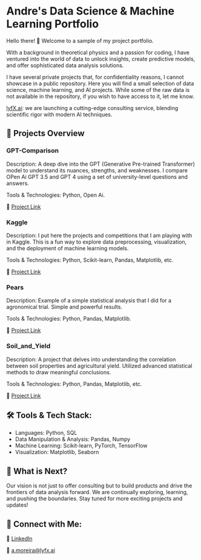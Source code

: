 # Andre's Data Science & Machine Learning Portfolio

Hello there! 👋 Welcome to a sample of my project portfolio. 

With a background in theoretical physics and a passion for coding, I have ventured into the world of data to unlock insights, create predictive models, and offer sophisticated data analysis solutions.

I have several private projects that, for confidentiality reasons, I cannot showcase in a public repository.
Here you will find a small selection of data science, machine learning, and AI projects. While some of the raw data is not available
in the repository, if you wish to have access to it, let me know.

[lyfX.ai](https://www.lyfx.ai): we are launching a cutting-edge consulting service, blending scientific rigor with modern AI techniques.

## 🚀 Projects Overview

### GPT-Comparison

Description: A deep dive into the GPT (Generative Pre-trained Transformer) model to understand its nuances, strengths, and weaknesses. 
I compare OPen Ai GPT 3.5 and GPT 4 using a set of university-level questions and answers.

Tools & Technologies: Python, Open Ai.

🔗 [Project Link](https://github.com/andremoreira73/Project_portfolio/tree/33f3bdd09a39cf240453c6abfd16df07b0115e01/GPT-Comparison)

### Kaggle

Description: I put here the projects and competitions that I am playing with in Kaggle. This is a fun way to explore data preprocessing, visualization, and 
the deployment of machine learning models.

Tools & Technologies: Python, Scikit-learn, Pandas, Matplotlib, etc.

🔗 [Project Link](https://github.com/andremoreira73/Project_portfolio/tree/a086f0cc5fe14fdd86e3c7e0d7e5e32de0bc2e36/Kaggle/)

### Pears

Description: Example of a simple statistical analysis that I did for a agronomical trial. 
Simple and powerful results.

Tools & Technologies: Python, Pandas, Matplotlib.

🔗 [Project Link](https://github.com/andremoreira73/Project_portfolio/blob/86e95a781c7869bc471382318eea9c4a04bd75c4/Pears/README.md)

### Soil_and_Yield

Description: A project that delves into understanding the correlation between soil properties and agricultural yield. 
Utilized advanced statistical methods to draw meaningful conclusions.

Tools & Technologies: Python, Pandas, Matplotlib, etc.

🔗 [Project Link](https://github.com/andremoreira73/Project_portfolio/tree/86e95a781c7869bc471382318eea9c4a04bd75c4/Soil_and_Yield)

## 🛠 Tools & Tech Stack:

- Languages: Python, SQL
- Data Manipulation & Analysis: Pandas, Numpy
- Machine Learning: Scikit-learn, PyTorch, TensorFlow
- Visualization: Matplotlib, Seaborn

## 🌱 What is Next?
Our vision is not just to offer consulting but to build products and drive the frontiers of data analysis forward. 
We are continually exploring, learning, and pushing the boundaries. Stay tuned for more exciting projects and updates!

## 🤝 Connect with Me:

🔗 [LinkedIn](https://www.linkedin.com/in/moreiraandre/)

📧 [a.moreira@lyfx.ai](mailto:a.moreira@lyfx.ai)
